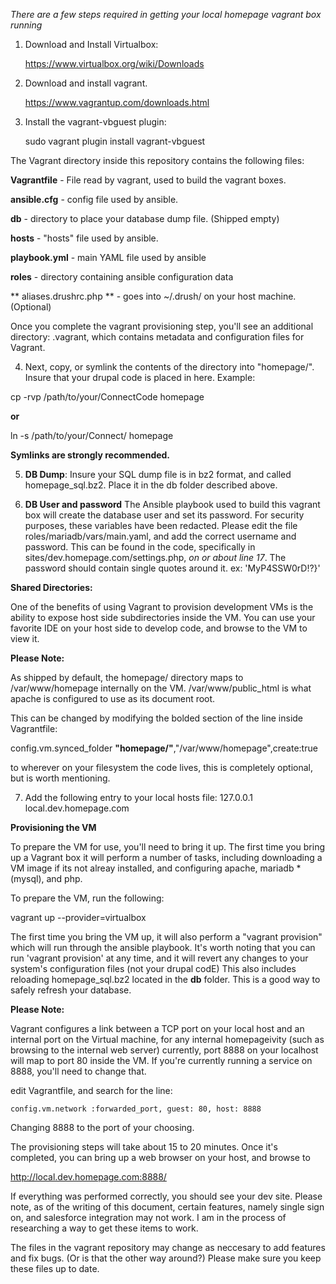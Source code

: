 *There are a few steps required in getting your local homepage vagrant box running*

1) Download and Install Virtualbox:

	https://www.virtualbox.org/wiki/Downloads


2) Download and install vagrant.

	https://www.vagrantup.com/downloads.html

3) Install the vagrant-vbguest plugin:

	sudo vagrant plugin install vagrant-vbguest


The Vagrant directory inside this repository contains the following files:

**Vagrantfile** - File read by vagrant, used to build the vagrant boxes.

**ansible.cfg** - config file used by ansible.

**db** - directory to place your database dump file. (Shipped empty)

**hosts** - "hosts" file used by ansible.

**playbook.yml** - main YAML file used by ansible

**roles**    - directory containing ansible configuration data

** aliases.drushrc.php ** - goes into ~/.drush/ on your host machine.  (Optional)

Once you complete the vagrant provisioning step, you'll see an additional directory: .vagrant, which contains metadata and configuration files for Vagrant.

4) Next, copy, or symlink the contents of the directory into "homepage/".  Insure that your drupal code is placed in here.
   Example:

cp -rvp /path/to/your/ConnectCode homepage

**or**

ln -s /path/to/your/Connect/ homepage

**Symlinks are strongly recommended.**




5) **DB Dump**:  Insure your SQL dump file is in bz2 format, and called homepage_sql.bz2.  Place it in the db folder described above.

6) **DB User and password** The Ansible playbook used to build this vagrant box will create the database user and set its password. For security purposes, these variables have been redacted.  Please edit the file roles/mariadb/vars/main.yaml, and add the correct username and password.  This can be found in the code, specifically in sites/dev.homepage.com/settings.php, *on or about line 17*. The password should contain single quotes around it.  ex: 'MyP4SSW0rD!?}'





**Shared Directories:**

One of the benefits of using Vagrant to provision development VMs is the ability to expose host side subdirectories inside the VM.  You can use your favorite IDE on your host side to develop code, and browse to the VM to view it.

**Please Note:**

As shipped by default, the homepage/ directory maps to /var/www/homepage internally on the VM. /var/www/public_html is what apache is configured to use as its document root.

This can be changed by modifying the bolded section of the line inside Vagrantfile:

config.vm.synced_folder **"homepage/"**,"/var/www/homepage",create:true

to wherever on your filesystem the code lives, this is completely optional, but is worth mentioning.

7) Add the following entry to your local hosts file:  127.0.0.1 local.dev.homepage.com

**Provisioning the VM**

To prepare the VM for use, you'll need to bring it up.   The first time you bring up a Vagrant box it will perform a number of tasks, including downloading a VM image if its not alreay installed, and configuring apache, mariadb *(mysql), and php.

To prepare the VM, run the following:

vagrant up --provider=virtualbox

The first time you bring the VM up, it will also perform a "vagrant provision"  which will run through the ansible playbook.  It's worth noting that you can run 'vagrant provision' at any time, and it will revert any changes to your system's configuration files (not your drupal codE)  This also includes reloading homepage_sql.bz2 located in the  **db** folder.  This is a good way to safely refresh your database.

**Please Note:**


Vagrant configures a link between a TCP port on your local host and an internal port on the Virtual machine, for any internal homepageivity (such as browsing to the internal web server)  currently, port 8888 on your localhost will map to port 80 inside the VM.  If you're currently running a service on 8888, you'll need to change that.  

edit Vagrantfile, and search for the line:

    config.vm.network :forwarded_port, guest: 80, host: 8888    

Changing 8888 to the port of your choosing.


The provisioning steps will take about 15 to 20 minutes. Once it's completed, you can bring up a web browser on your host, and browse to

  http://local.dev.homepage.com:8888/

If everything was performed correctly, you should see your dev site.  Please note, as of the writing of this document, certain features, namely single sign on, and salesforce integration may not work.   I am in the process of researching a way to get these items to work.   


The files in the vagrant repository may change as neccesary to add features and fix bugs. (Or is that the other way around?) Please make sure you keep these files up to date.  
